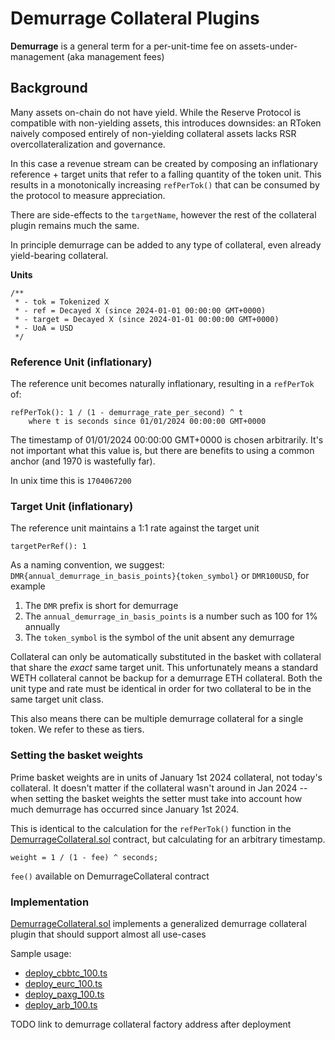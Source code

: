 # Demurrage Collateral Plugins

**Demurrage** is a general term for a per-unit-time fee on assets-under-management (aka management fees)

## Background

Many assets on-chain do not have yield. While the Reserve Protocol is compatible with non-yielding assets, this introduces downsides: an RToken naively composed entirely of non-yielding collateral assets lacks RSR overcollateralization and governance.

In this case a revenue stream can be created by composing an inflationary reference + target units that refer to a falling quantity of the token unit. This results in a monotonically increasing `refPerTok()` that can be consumed by the protocol to measure appreciation.

There are side-effects to the `targetName`, however the rest of the collateral plugin remains much the same.

In principle demurrage can be added to any type of collateral, even already yield-bearing collateral.

**Units**

```solidity
/**
 * - tok = Tokenized X
 * - ref = Decayed X (since 2024-01-01 00:00:00 GMT+0000)
 * - target = Decayed X (since 2024-01-01 00:00:00 GMT+0000)
 * - UoA = USD
 */
```

### Reference Unit (inflationary)

The reference unit becomes naturally inflationary, resulting in a `refPerTok` of:

```
refPerTok(): 1 / (1 - demurrage_rate_per_second) ^ t
    where t is seconds since 01/01/2024 00:00:00 GMT+0000
```

The timestamp of 01/01/2024 00:00:00 GMT+0000 is chosen arbitrarily. It's not important what this value is, but there are benefits to using a common anchor (and 1970 is wastefully far).

In unix time this is `1704067200`

### Target Unit (inflationary)

The reference unit maintains a 1:1 rate against the target unit

```
targetPerRef(): 1
```

As a naming convention, we suggest:
`DMR{annual_demurrage_in_basis_points}{token_symbol}` or `DMR100USD`, for example

1. The `DMR` prefix is short for demurrage
2. The `annual_demurrage_in_basis_points` is a number such as 100 for 1% annually
3. The `token_symbol` is the symbol of the unit absent any demurrage

Collateral can only be automatically substituted in the basket with collateral that share the _exact_ same target unit. This unfortunately means a standard WETH collateral cannot be backup for a demurrage ETH collateral. Both the unit type and rate must be identical in order for two collateral to be in the same target unit class.

This also means there can be multiple demurrage collateral for a single token. We refer to these as tiers.

### Setting the basket weights

Prime basket weights are in units of January 1st 2024 collateral, not today's collateral. It doesn't matter if the collateral wasn't around in Jan 2024 -- when setting the basket weights the setter must take into account how much demurrage has occurred since January 1st 2024.

This is identical to the calculation for the `refPerTok()` function in the [DemurrageCollateral.sol](../contracts/plugins/assets/DemurrageCollateral.sol) contract, but calculating for an arbitrary timestamp.

```
weight = 1 / (1 - fee) ^ seconds;
```

`fee()` available on DemurrageCollateral contract

### Implementation

[DemurrageCollateral.sol](../contracts/plugins/assets/DemurrageCollateral.sol) implements a generalized demurrage collateral plugin that should support almost all use-cases

Sample usage:

- [deploy_cbbtc_100.ts](../scripts/deployment/phase2-assets/collaterals/deploy_cbbtc_100.ts)
- [deploy_eurc_100.ts](../scripts/deployment/phase2-assets/collaterals/deploy_eurc_100.ts)
- [deploy_paxg_100.ts](../scripts/deployment/phase2-assets/collaterals/deploy_paxg_100.ts)
- [deploy_arb_100.ts](../scripts/deployment/phase2-assets/collaterals/deploy_arb_100.ts)

TODO link to demurrage collateral factory address after deployment

